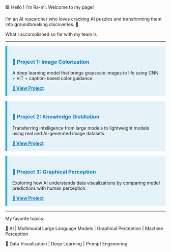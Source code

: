 🟩 Hello ! I'm Ra-mi. Welcome to my page! 

I’m an AI researcher who loves cracking AI puzzles and transforming them into groundbreaking discoveries. 🧩


What I accomplished so far with my team is

---

<div style="background-color:#E6F2FA; border-left: 6px solid #29ABE2; padding: 16px; margin-bottom: 16px;">
  <h3 style="color:#0077B6;">🔵 Project 1: Image Colorization</h3>
  <p>A deep learning model that brings grayscale images to life using CNN + ViT + caption-based color guidance.</p>
  <a href="YOUR_LINK_HERE" style="color:#0077B6; font-weight: bold;">🔗 View Project</a>
</div>

<div style="background-color:#E6F2FA; border-left: 6px solid #29ABE2; padding: 16px; margin-bottom: 16px;">
  <h3 style="color:#0077B6;">🔵 Project 2: Knowledge Distillation</h3>
  <p>Transferring intelligence from large models to lightweight models using real and AI-generated image datasets.</p>
  <a href="YOUR_LINK_HERE" style="color:#0077B6; font-weight: bold;">🔗 View Project</a>
</div>

<div style="background-color:#E6F2FA; border-left: 6px solid #29ABE2; padding: 16px; margin-bottom: 16px;">
  <h3 style="color:#0077B6;">🔵 Project 3: Graphical Perception</h3>
  <p>Exploring how AI understands data visualizations by comparing model predictions with human perception.</p>
  <a href="YOUR_LINK_HERE" style="color:#0077B6; font-weight: bold;">🔗 View Project</a>
</div>

---


My favorite topics:

🌟 AI | Multimodal Large Language Models | Graphical Perception | Machine Perception

🌟 Data Visualization | Deep Learning | Prompt Engineering
